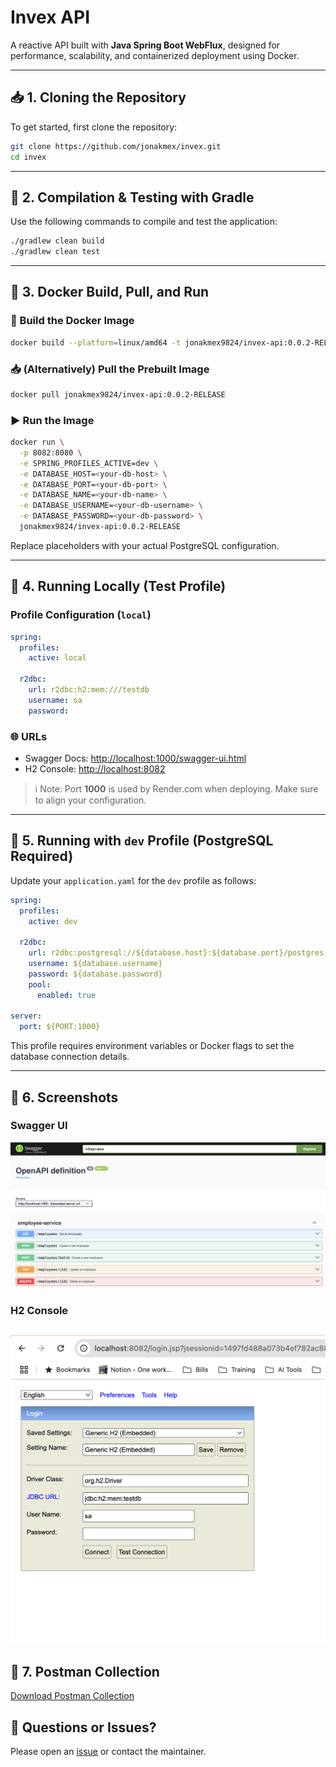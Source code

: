 # Invex API

A reactive API built with **Java Spring Boot WebFlux**, designed for performance, scalability, and containerized deployment using Docker.

---

## 📥 1. Cloning the Repository

To get started, first clone the repository:

```bash
git clone https://github.com/jonakmex/invex.git
cd invex
```

---

## 🧪 2. Compilation & Testing with Gradle

Use the following commands to compile and test the application:

```bash
./gradlew clean build
./gradlew clean test
```

---

## 🐳 3. Docker Build, Pull, and Run

### 🔧 Build the Docker Image

```bash
docker build --platform=linux/amd64 -t jonakmex9824/invex-api:0.0.2-RELEASE .
```

### 📥 (Alternatively) Pull the Prebuilt Image

```bash
docker pull jonakmex9824/invex-api:0.0.2-RELEASE
```

### ▶️ Run the Image

```bash
docker run \
  -p 8082:8080 \
  -e SPRING_PROFILES_ACTIVE=dev \
  -e DATABASE_HOST=<your-db-host> \
  -e DATABASE_PORT=<your-db-port> \
  -e DATABASE_NAME=<your-db-name> \
  -e DATABASE_USERNAME=<your-db-username> \
  -e DATABASE_PASSWORD=<your-db-password> \
  jonakmex9824/invex-api:0.0.2-RELEASE
```

Replace placeholders with your actual PostgreSQL configuration.

---

## 🧪 4. Running Locally (Test Profile)

### Profile Configuration (`local`)

```yaml
spring:
  profiles:
    active: local

  r2dbc:
    url: r2dbc:h2:mem:///testdb
    username: sa
    password:
```

### 🌐 URLs

- Swagger Docs: [http://localhost:1000/swagger-ui.html](http://localhost:1000/swagger-ui.html)
- H2 Console: [http://localhost:8082](http://localhost:8082)

> ℹ️ Note: Port **1000** is used by Render.com when deploying. Make sure to align your configuration.

---

## 🚀 5. Running with `dev` Profile (PostgreSQL Required)

Update your `application.yaml` for the `dev` profile as follows:

```yaml
spring:
  profiles:
    active: dev

  r2dbc:
    url: r2dbc:postgresql://${database.host}:${database.port}/postgres
    username: ${database.username}
    password: ${database.password}
    pool:
      enabled: true

server:
  port: ${PORT:1000}
```

This profile requires environment variables or Docker flags to set the database connection details.

---

## 📸 6. Screenshots

### Swagger UI

![Swagger UI](docs/images/swagger-ui.png)

### H2 Console

![H2 Console](docs/images/h2-console.png)
---

## 📸 7. Postman Collection
[Download Postman Collection](docs/images/REST_Employee.postman_collection.json)
## 💬 Questions or Issues?

Please open an [issue](https://github.com/jonakmex/invex/issues) or contact the maintainer.
